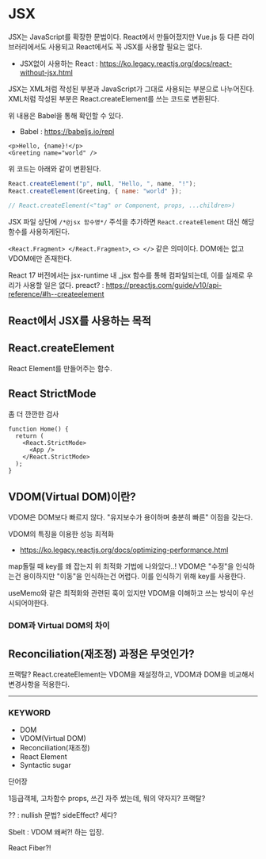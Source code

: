 # JSX
JSX는 JavaScript를 확장한 문법이다.
React에서 만들어졌지만 Vue.js 등 다른 라이브러리에서도 사용되고 React에서도 꼭 JSX를 사용할 필요는 없다.
- JSX없이 사용하는 React : https://ko.legacy.reactjs.org/docs/react-without-jsx.html

JSX는 XML처럼 작성된 부분과 JavaScript가 그대로 사용되는 부분으로 나누어진다.
XML처럼 작성된 부분은 React.createElement를 쓰는 코드로 변환된다.

위 내용은 Babel을 통해 확인할 수 있다.
- Babel : https://babeljs.io/repl

```JSX
<p>Hello, {name}!</p>
<Greeting name="world" />
```

위 코드는 아래와 같이 변환된다.

```JavaScript
React.createElement("p", null, "Hello, ", name, "!");
React.createElement(Greeting, { name: "world" });

// React.createElement(<"tag" or Component, props, ...children>)
```

JSX 파일 상단에 `/*@jsx 함수명*/` 주석을 추가하면 `React.createElement` 대신 해당 함수를 사용하게된다.

`<React.Fragment> </React.Fragment>`, `<> </>` 같은 의미이다.
DOM에는 없고 VDOM에만 존재한다.

React 17 버전에서는 jsx-runtime 내 _jsx 함수를 통해 컴파일되는데, 이를 실제로 우리가 사용할 일은 없다.
preact? : https://preactjs.com/guide/v10/api-reference/#h--createelement


## React에서 JSX를 사용하는 목적

## React.createElement
React Element를 만들어주는 함수.

## React StrictMode
좀 더 깐깐한 검사
```JSX
function Home() {
  return (
    <React.StrictMode>
      <App />
    </React.StrictMode>
  );
}
```

## VDOM(Virtual DOM)이란?
VDOM은 DOM보다 빠르지 않다.
"유지보수가 용이하며 충분히 빠른" 이점을 갖는다.

VDOM의 특징을 이용한 성능 최적화
 - https://ko.legacy.reactjs.org/docs/optimizing-performance.html

map돌릴 때 key를 왜 잡는지 위 최적화 기법에 나와있다..!
VDOM은 "수정"을 인식하는건 용이하지만 "이동"을 인식하는건 어렵다. 이를 인식하기 위해 key를 사용한다.

useMemo와 같은 최적화와 관련된 훅이 있지만 VDOM을 이해하고 쓰는 방식이 우선시되어야한다.

### DOM과 Virtual DOM의 차이

## Reconciliation(재조정) 과정은 무엇인가?
프랙탈?
React.createElement는 VDOM을 재설정하고, VDOM과 DOM을 비교해서 변경사항을 적용한다.

---

### KEYWORD

- DOM
- VDOM(Virtual DOM)
- Reconciliation(재조정)
- React Element
- Syntactic sugar

단어장

1등급객체, 고차함수
props, 쓰긴 자주 썼는데, 뭐의 약자지?
프랙탈?

?? : nullish 문법?
sideEffect? 세다?

Sbelt : VDOM 왜써?! 하는 입장.

React Fiber?!
